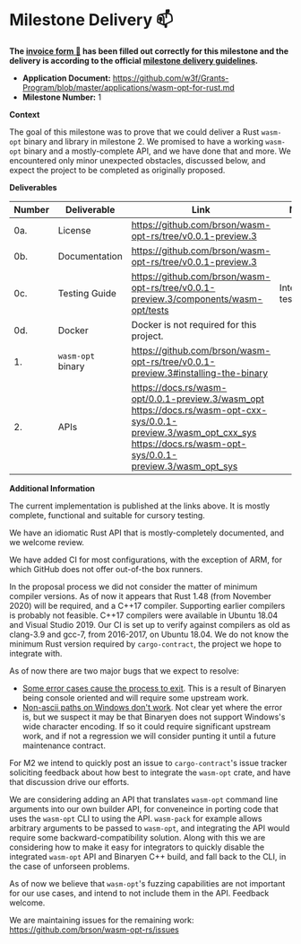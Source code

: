 # Milestone Delivery :mailbox:

**The [invoice form :pencil:](https://docs.google.com/forms/d/e/1FAIpQLSfmNYaoCgrxyhzgoKQ0ynQvnNRoTmgApz9NrMp-hd8mhIiO0A/viewform) has been filled out correctly for this milestone and the delivery is according to the official [milestone delivery guidelines](https://github.com/w3f/Grants-Program/blob/master/docs/milestone-deliverables-guidelines.md).**  

* **Application Document:** https://github.com/w3f/Grants-Program/blob/master/applications/wasm-opt-for-rust.md
* **Milestone Number:** 1

**Context**

The goal of this milestone was to prove that we could deliver a Rust `wasm-opt` binary and library in milestone 2.
We promised to have a working `wasm-opt` binary and a mostly-complete API, and we have done that and more.
We encountered only minor unexpected obstacles, discussed below, and expect the project to be completed as originally proposed.

**Deliverables**

| Number | Deliverable | Link | Notes |
| ------------- | ------------- | ------------- |------------- |
| 0a. | License | https://github.com/brson/wasm-opt-rs/tree/v0.0.1-preview.3 | |
| 0b. | Documentation | https://github.com/brson/wasm-opt-rs/tree/v0.0.1-preview.3 | |
| 0c. | Testing Guide | https://github.com/brson/wasm-opt-rs/tree/v0.0.1-preview.3/components/wasm-opt/tests <br> | Integration tests. |
| 0d. | Docker | Docker is not required for this project. | |
| 1. | `wasm-opt` binary | https://github.com/brson/wasm-opt-rs/tree/v0.0.1-preview.3#installing-the-binary | |
| 2. | APIs | https://docs.rs/wasm-opt/0.0.1-preview.3/wasm_opt <br> https://docs.rs/wasm-opt-cxx-sys/0.0.1-preview.3/wasm_opt_cxx_sys <br> https://docs.rs/wasm-opt-sys/0.0.1-preview.3/wasm_opt_sys | |

**Additional Information**

The current implementation is published at the links above.
It is mostly complete, functional and suitable for cursory testing. 

We have an idiomatic Rust API that is mostly-completely documented,
and we welcome review.

We have added CI for most configurations,
with the exception of ARM,
for which GitHub does not offer out-of-the box runners.

In the proposal process we did not consider the matter of minimum compiler versions.
As of now it appears that Rust 1.48 (from November 2020) will be required, and a C++17 compiler.
Supporting earlier compilers is probably not feasible.
C++17 compilers were available in Ubuntu 18.04 and Visual Studio 2019.
Our CI is set up to verify against compilers as old as clang-3.9 and gcc-7, from 2016-2017, on Ubuntu 18.04.
We do not know the minimum Rust version required by `cargo-contract`, the project we hope to integrate with.

As of now there are two major bugs that we expect to resolve:

- [Some error cases cause the process to exit](https://github.com/brson/wasm-opt-rs/issues/43).
  This is a result of Binaryen being console oriented and will require some upstream work.
- [Non-ascii paths on Windows don't work](https://github.com/brson/wasm-opt-rs/issues/40).
  Not clear yet where the error is, but we suspect it may be that Binaryen does not support Windows's
  wide character encoding. If so it could require significant upstream work, and if not a regression
  we will consider punting it until a future maintenance contract.

For M2 we intend to quickly post an issue to `cargo-contract`'s issue tracker soliciting feedback
about how best to integrate the `wasm-opt` crate, and have that discussion drive our efforts.

We are considering adding an API that translates `wasm-opt` command line arguments
into our own builder API, for conveneince in porting code that uses the `wasm-opt` CLI
to using the API. `wasm-pack` for example allows arbitrary arguments to be passed to `wasm-opt`,
and integrating the API would require some backward-compatibility solution.
Along with this we are considering how to make it easy for integrators to quickly disable
the integrated `wasm-opt` API and Binaryen C++ build, and fall back to the CLI,
in the case of unforseen problems.

As of now we believe that `wasm-opt`'s fuzzing capabilities are not important for our use cases,
and intend to not include them in the API. Feedback welcome.

We are maintaining issues for the remaining work: https://github.com/brson/wasm-opt-rs/issues
